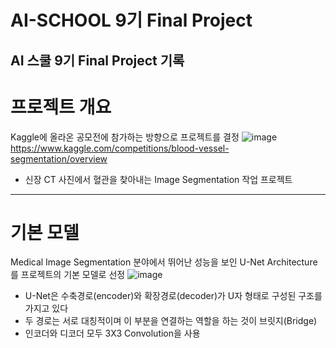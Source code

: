 # AI-SCHOOL 9기 Final Project
AI 스쿨 9기 Final Project 기록
------------
# 프로젝트 개요
Kaggle에 올라온 공모전에 참가하는 방향으로 프로젝트를 결정
![image](https://github.com/Seongjin1225/AI_School_9th_Final_Project_TEAM_3/assets/114036940/3d08ca36-7039-4b0d-bf45-9c0da51955e9)
https://www.kaggle.com/competitions/blood-vessel-segmentation/overview
- 신장 CT 사진에서 혈관을 찾아내는 Image Segmentation 작업 프로젝트
-----------
# 기본 모델
Medical Image Segmentation 분야에서 뛰어난 성능을 보인 U-Net Architecture를 프로젝트의 기본 모델로 선정
![image](https://github.com/Seongjin1225/AI_School_9th_Final_Project_TEAM_3/assets/114036940/732bb591-d07b-4dfa-a40e-830f25b86b4c)
- U-Net은 수축경로(encoder)와 확장경로(decoder)가 U자 형태로 구성된 구조를 가지고 있다
- 두 경로는 서로 대칭적이며 이 부분을 연결하는 역할을 하는 것이 브릿지(Bridge)
- 인코더와 디코더 모두 3X3 Convolution을 사용
